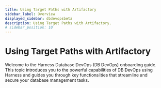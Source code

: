 ```yaml
---
title: Using Target Paths with Artifactory
sidebar_label: Overview
displayed_sidebar: dbdevopsbeta
description: Using Target Paths with Artifactory.
# sidebar_position: 10
---
```


# Using Target Paths with Artifactory

Welcome to the Harness Database DevOps (DB DevOps) onboarding guide. This topic introduces you to the powerful capabilities of DB DevOps using Harness and guides you through key functionalities that streamline and secure your database management tasks.  